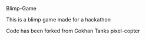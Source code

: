 Blimp-Game

This is a blimp game made for a hackathon

Code has been forked from Gokhan Tanks pixel-copter
